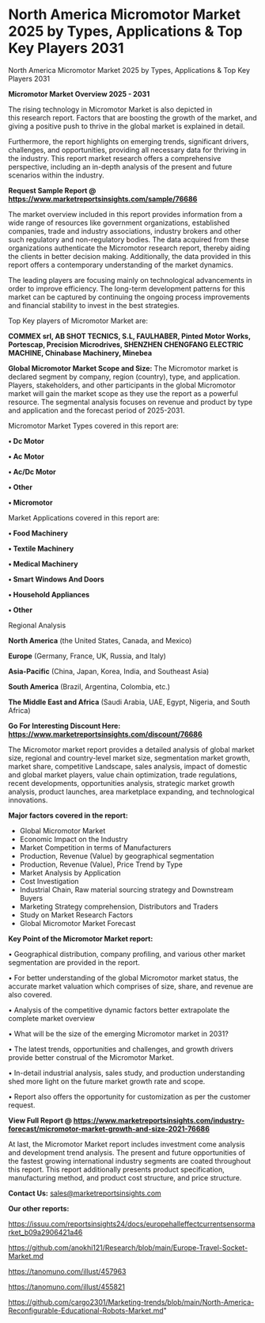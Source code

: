 # North America Micromotor Market 2025 by Types, Applications & Top Key Players 2031
 North America Micromotor Market 2025 by Types, Applications & Top Key Players 2031

<Strong> Micromotor Market Overview 2025 - 2031</strong>

The rising technology in Micromotor Market is also depicted in this research report. Factors that are boosting the growth of the market, and giving a positive push to thrive in the global market is explained in detail.

Furthermore, the report highlights on emerging trends, significant drivers, challenges, and opportunities, providing all necessary data for thriving in the industry. This report market research offers a comprehensive perspective, including an in-depth analysis of the present and future scenarios within the industry.

<strong>Request Sample Report @ <a href=https://www.marketreportsinsights.com/sample/76686>https://www.marketreportsinsights.com/sample/76686</a></strong>

The market overview included in this report provides information from a wide range of resources like government organizations, established companies, trade and industry associations, industry brokers and other such regulatory and non-regulatory bodies. The data acquired from these organizations authenticate the Micromotor research report, thereby aiding the clients in better decision making. Additionally, the data provided in this report offers a contemporary understanding of the market dynamics.

The leading players are focusing mainly on technological advancements in order to improve efficiency. The long-term development patterns for this market can be captured by continuing the ongoing process improvements and financial stability to invest in the best strategies.

Top Key players of Micromotor Market are:

<strong>COMMEX srl, AB SHOT TECNICS, S.L, FAULHABER, Pinted Motor Works, Portescap, Precision Microdrives, SHENZHEN CHENGFANG ELECTRIC MACHINE, Chinabase Machinery, Minebea</strong>

<strong><b>Global Micromotor Market Scope and Size:</b></strong>
The Micromotor market is declared segment by company, region (country), type, and application. Players, stakeholders, and other participants in the global Micromotor market will gain the market scope as they use the report as a powerful resource. The segmental analysis focuses on revenue and product by type and application and the forecast period of 2025-2031.

Micromotor Market Types covered in this report are:

<strong>• Dc Motor

• Ac Motor

• Ac/Dc Motor

• Other

• Micromotor</strong>

Market Applications covered in this report are:

<strong>• Food Machinery

• Textile Machinery

• Medical Machinery

• Smart Windows And Doors

• Household Appliances

• Other</strong> 

Regional Analysis

<strong>North America</strong> (the United States, Canada, and Mexico)

<strong>Europe</strong> (Germany, France, UK, Russia, and Italy)

<strong>Asia-Pacific</strong> (China, Japan, Korea, India, and Southeast Asia)

<strong>South America</strong> (Brazil, Argentina, Colombia, etc.)

<strong>The Middle East and Africa</strong> (Saudi Arabia, UAE, Egypt, Nigeria, and South Africa)

<strong>Go For Interesting Discount Here: <a href=https://www.marketreportsinsights.com/discount/76686>https://www.marketreportsinsights.com/discount/76686</a></strong>

The Micromotor market report provides a detailed analysis of global market size, regional and country-level market size, segmentation market growth, market share, competitive Landscape, sales analysis, impact of domestic and global market players, value chain optimization, trade regulations, recent developments, opportunities analysis, strategic market growth analysis, product launches, area marketplace expanding, and technological innovations.

<strong><b>Major factors covered in the report:</b></strong>
<ul>
  <li>Global Micromotor Market </li>
  <li>Economic Impact on the Industry</li>
  <li>Market Competition in terms of Manufacturers</li>
  <li>Production, Revenue (Value) by geographical segmentation</li>
  <li>Production, Revenue (Value), Price Trend by Type</li>
  <li>Market Analysis by Application</li>
  <li>Cost Investigation</li>
  <li>Industrial Chain, Raw material sourcing strategy and Downstream Buyers</li>
  <li>Marketing Strategy comprehension, Distributors and Traders</li>
  <li>Study on Market Research Factors</li>
  <li>Global Micromotor Market Forecast</li>
</ul>

<strong><b>Key Point of the Micromotor Market report:</b></strong>

• Geographical distribution, company profiling, and various other market segmentation are provided in the report.

• For better understanding of the global Micromotor market status, the accurate market valuation which comprises of size, share, and revenue are also covered.

• Analysis of the competitive dynamic factors better extrapolate the complete market overview

• What will be the size of the emerging Micromotor market in 2031?

• The latest trends, opportunities and challenges, and growth drivers provide better construal of the Micromotor Market.

• In-detail industrial analysis, sales study, and production understanding shed more light on the future market growth rate and scope.

• Report also offers the opportunity for customization as per the customer request.

<strong><b>View Full Report @ <a href=https://www.marketreportsinsights.com/industry-forecast/micromotor-market-growth-and-size-2021-76686>https://www.marketreportsinsights.com/industry-forecast/micromotor-market-growth-and-size-2021-76686</a></b></strong>


At last, the Micromotor Market report includes investment come analysis and development trend analysis. The present and future opportunities of the fastest growing international industry segments are coated throughout this report. This report additionally presents product specification, manufacturing method, and product cost structure, and price structure.

<strong>Contact Us:</strong>
sales@marketreportsinsights.com

<strong>Our other reports:</strong>

<a href=https://issuu.com/reportsinsights24/docs/europehalleffectcurrentsensormarket_b09a2906421a46>https://issuu.com/reportsinsights24/docs/europehalleffectcurrentsensormarket_b09a2906421a46</a>

<a href=https://github.com/anokhi121/Research/blob/main/Europe-Travel-Socket-Market.md>https://github.com/anokhi121/Research/blob/main/Europe-Travel-Socket-Market.md</a>

<a href=https://tanomuno.com/illust/457963>https://tanomuno.com/illust/457963</a>

<a href=https://tanomuno.com/illust/455821>https://tanomuno.com/illust/455821</a>

<a href=https://github.com/cargo2301/Marketing-trends/blob/main/North-America-Reconfigurable-Educational-Robots-Market.md>https://github.com/cargo2301/Marketing-trends/blob/main/North-America-Reconfigurable-Educational-Robots-Market.md</a>"
